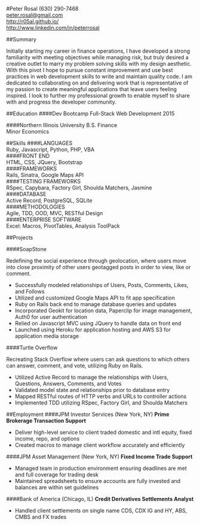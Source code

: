 #Peter Rosal
(630) 290-7468  
peter.rosal@gmail.com  
http://r05al.github.io/  
http://www.linkedin.com/in/peterrosal  

##Summary

Initially starting my career in finance operations, I have developed a strong familiarity with meeting objectives while managing risk, but truly desired a creative outlet to marry my problem solving skills with my design aesthetic. With this pivot I hope to pursue constant improvement and use best practices in web development skills to write and maintain quality code. I am dedicated to collaborating on and delivering work that is representative of my passion to create meaningful applications that leave users feeling inspired. I look to further my professional growth to enable myself to share with and progress the developer community.

##Education
####Dev Bootcamp
Full-Stack Web Development 2015

####Northern Illinois University
B.S. Finance  
Minor Economics  

##Skills
####LANGUAGES  
Ruby, Javascript, Python, PHP, VBA  
####FRONT END  
HTML, CSS, JQuery, Bootstrap  
####FRAMEWORKS  
Rails, Sinatra, Google Maps API  
####TESTING FRAMEWORKS  
RSpec, Capybara, Factory Girl, Shoulda Matchers, Jasmine  
####DATABASE  
Active Record, PostgreSQL, SQLite  
####METHODOLOGIES  
Agile, TDD, OOD, MVC, RESTful Design  
####ENTERPRISE SOFTWARE  
Excel: Macros, PivotTables, Analysis ToolPack  

##Projects

####SoapStone

Redefining the social experience through geolocation, where users move into close proximity of other users geotagged posts in order to view, like or comment. 

- Successfully modeled relationships of Users, Posts, Comments, Likes, and Follows
- Utilized and customized Google Maps API to fit app specification
- Ruby on Rails back end to manage database queries and updates
- Incorporated Geokit for location data, Paperclip for image management, Auth0 for user authentication
- Relied on Javascript MVC using JQuery to handle data on front end
- Launched using Heroku for application hosting and AWS S3 for application media storage

####Turtle Overflow

Recreating Stack Overflow where users can ask questions to which others can answer, comment, and vote, utilizing Ruby on Rails.

- Utilized Active Record to manage the relationships with Users, Questions, Answers, Comments, and Votes
- Validated model state and relationships prior to database entry
- Mapped RESTful routes of HTTP verbs and URLs to controller actions
- Implemented TDD utilizing RSpec, Factory Girl, and Shoulda Matchers

##Employment
####JPM Investor Services (New York, NY)
**Prime Brokerage Transaction Support**

- Deliver high-level service to client traded domestic and intl equity, fixed income, repo, and options
- Created macros to manage client workflow accurately and efficiently

####JPM Asset Management (New York, NY)
**Fixed Income Trade Support**

- Managed team in production environment ensuring deadlines are met and full coverage for trading desk
- Maintained spreadsheets to ensure accounts are fully invested and balances are within set guidelines
 
####Bank of America (Chicago, IL)
**Credit Derivatives Settlements Analyst**

- Handled client settlements on single name CDS, CDX IG and HY, ABS, CMBS and FX trades 
